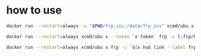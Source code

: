 # how to use

```bash
docker run --restart=always -v "$PWD/frp.ini:/data/frp.ini" xcmd/ubu x frp -c /data/frp.ini
```

```bash
docker run --restart=always xcmd/ubu x --token `x token` frp -c l:frp/hq.ini
```

```bash
docker run --restart=always xcmd/ubu x frp -c `$(x hub link --label frp-hq-1 l:frp/hq.ini)`
```
